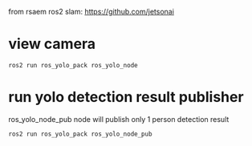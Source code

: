 from rsaem ros2 slam: https://github.com/jetsonai


# view camera

    ros2 run ros_yolo_pack ros_yolo_node
  
# run yolo detection result publisher
ros_yolo_node_pub node will publish only 1 person detection result

    ros2 run ros_yolo_pack ros_yolo_node_pub

